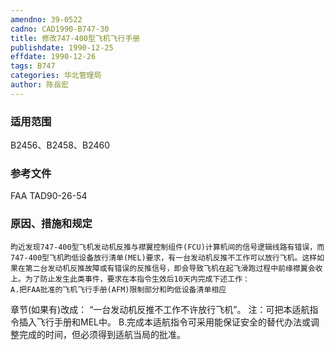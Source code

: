 ```yaml
---
amendno: 39-0522
cadno: CAD1990-B747-30
title: 修改747-400型飞机飞行手册
publishdate: 1990-12-25
effdate: 1990-12-26
tags: B747
categories: 华北管理局
author: 陈岳宏
---
```


### 适用范围 
B2456、B2458、B2460

<!--more-->
### 参考文件
FAA TAD90-26-54

### 原因、措施和规定 
    昀近发现747-400型飞机发动机反推与襟翼控制组件(FCU)计算机间的信号逻辑线路有错误，而747-400型飞机昀低设备放行清单(MEL)要求，有一台发动机反推不工作可以放行飞机。这样如果在第二台发动机反推故障或有错误的反推信号，即会导致飞机在起飞滑跑过程中前缘襟翼会收上。为了防止发生此类事件，要求在本指令生效后10天内完成下述工作： 
    A.把FAA批准的飞机飞行手册(AFM)限制部分和昀低设备清单相应
章节(如果有)改成：    “一台发动机反推不工作不许放行飞机”。     注：可把本适航指令插入飞行手册和MEL中。 
    B.完成本适航指令可采用能保证安全的替代办法或调整完成的时间，但必须得到适航当局的批准。
  
